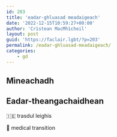 ```yaml
---
id: 203
title: 'eadar-ghluasad meadaigeach'
date: '2022-12-15T10:59:27+00:00'
author: 'Crìstean MacMhìcheil'
layout: post
guid: 'https://faclair.lgbt/?p=203'
permalink: /eadar-ghluasad-meadaigeach/
categories:
    - gd
---
```


## Mìneachadh

## Eadar-theangachaidhean

&#x1f1ee;&#x1f1ea; trasdul leighis

&#x1f3f4;&#xe0067;&#xe0062;&#xe0065;&#xe006e;&#xe0067;&#xe007f; medical transition
